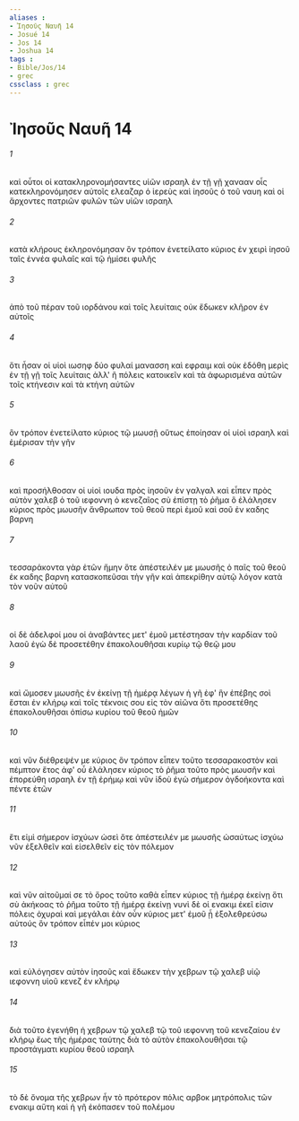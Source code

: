 ```yaml
---
aliases : 
- Ἰησοῦς Ναυῆ 14
- Josué 14
- Jos 14
- Joshua 14
tags : 
- Bible/Jos/14
- grec
cssclass : grec
---
```


# Ἰησοῦς Ναυῆ 14

###### 1
καὶ οὗτοι οἱ κατακληρονομήσαντες υἱῶν ισραηλ ἐν τῇ γῇ χανααν οἷς κατεκληρονόμησεν αὐτοῖς ελεαζαρ ὁ ἱερεὺς καὶ ἰησοῦς ὁ τοῦ ναυη καὶ οἱ ἄρχοντες πατριῶν φυλῶν τῶν υἱῶν ισραηλ
###### 2
κατὰ κλήρους ἐκληρονόμησαν ὃν τρόπον ἐνετείλατο κύριος ἐν χειρὶ ἰησοῦ ταῖς ἐννέα φυλαῖς καὶ τῷ ἡμίσει φυλῆς
###### 3
ἀπὸ τοῦ πέραν τοῦ ιορδάνου καὶ τοῖς λευίταις οὐκ ἔδωκεν κλῆρον ἐν αὐτοῖς
###### 4
ὅτι ἦσαν οἱ υἱοὶ ιωσηφ δύο φυλαί μανασση καὶ εφραιμ καὶ οὐκ ἐδόθη μερὶς ἐν τῇ γῇ τοῖς λευίταις ἀλλ' ἢ πόλεις κατοικεῖν καὶ τὰ ἀφωρισμένα αὐτῶν τοῖς κτήνεσιν καὶ τὰ κτήνη αὐτῶν
###### 5
ὃν τρόπον ἐνετείλατο κύριος τῷ μωυσῇ οὕτως ἐποίησαν οἱ υἱοὶ ισραηλ καὶ ἐμέρισαν τὴν γῆν
###### 6
καὶ προσήλθοσαν οἱ υἱοὶ ιουδα πρὸς ἰησοῦν ἐν γαλγαλ καὶ εἶπεν πρὸς αὐτὸν χαλεβ ὁ τοῦ ιεφοννη ὁ κενεζαῖος σὺ ἐπίστῃ τὸ ῥῆμα ὃ ἐλάλησεν κύριος πρὸς μωυσῆν ἄνθρωπον τοῦ θεοῦ περὶ ἐμοῦ καὶ σοῦ ἐν καδης βαρνη
###### 7
τεσσαράκοντα γὰρ ἐτῶν ἤμην ὅτε ἀπέστειλέν με μωυσῆς ὁ παῖς τοῦ θεοῦ ἐκ καδης βαρνη κατασκοπεῦσαι τὴν γῆν καὶ ἀπεκρίθην αὐτῷ λόγον κατὰ τὸν νοῦν αὐτοῦ
###### 8
οἱ δὲ ἀδελφοί μου οἱ ἀναβάντες μετ' ἐμοῦ μετέστησαν τὴν καρδίαν τοῦ λαοῦ ἐγὼ δὲ προσετέθην ἐπακολουθῆσαι κυρίῳ τῷ θεῷ μου
###### 9
καὶ ὤμοσεν μωυσῆς ἐν ἐκείνῃ τῇ ἡμέρᾳ λέγων ἡ γῆ ἐφ' ἣν ἐπέβης σοὶ ἔσται ἐν κλήρῳ καὶ τοῖς τέκνοις σου εἰς τὸν αἰῶνα ὅτι προσετέθης ἐπακολουθῆσαι ὀπίσω κυρίου τοῦ θεοῦ ἡμῶν
###### 10
καὶ νῦν διέθρεψέν με κύριος ὃν τρόπον εἶπεν τοῦτο τεσσαρακοστὸν καὶ πέμπτον ἔτος ἀφ' οὗ ἐλάλησεν κύριος τὸ ῥῆμα τοῦτο πρὸς μωυσῆν καὶ ἐπορεύθη ισραηλ ἐν τῇ ἐρήμῳ καὶ νῦν ἰδοὺ ἐγὼ σήμερον ὀγδοήκοντα καὶ πέντε ἐτῶν
###### 11
ἔτι εἰμὶ σήμερον ἰσχύων ὡσεὶ ὅτε ἀπέστειλέν με μωυσῆς ὡσαύτως ἰσχύω νῦν ἐξελθεῖν καὶ εἰσελθεῖν εἰς τὸν πόλεμον
###### 12
καὶ νῦν αἰτοῦμαί σε τὸ ὄρος τοῦτο καθὰ εἶπεν κύριος τῇ ἡμέρᾳ ἐκείνῃ ὅτι σὺ ἀκήκοας τὸ ῥῆμα τοῦτο τῇ ἡμέρᾳ ἐκείνῃ νυνὶ δὲ οἱ ενακιμ ἐκεῖ εἰσιν πόλεις ὀχυραὶ καὶ μεγάλαι ἐὰν οὖν κύριος μετ' ἐμοῦ ᾖ ἐξολεθρεύσω αὐτούς ὃν τρόπον εἶπέν μοι κύριος
###### 13
καὶ εὐλόγησεν αὐτὸν ἰησοῦς καὶ ἔδωκεν τὴν χεβρων τῷ χαλεβ υἱῷ ιεφοννη υἱοῦ κενεζ ἐν κλήρῳ
###### 14
διὰ τοῦτο ἐγενήθη ἡ χεβρων τῷ χαλεβ τῷ τοῦ ιεφοννη τοῦ κενεζαίου ἐν κλήρῳ ἕως τῆς ἡμέρας ταύτης διὰ τὸ αὐτὸν ἐπακολουθῆσαι τῷ προστάγματι κυρίου θεοῦ ισραηλ
###### 15
τὸ δὲ ὄνομα τῆς χεβρων ἦν τὸ πρότερον πόλις αρβοκ μητρόπολις τῶν ενακιμ αὕτη καὶ ἡ γῆ ἐκόπασεν τοῦ πολέμου
